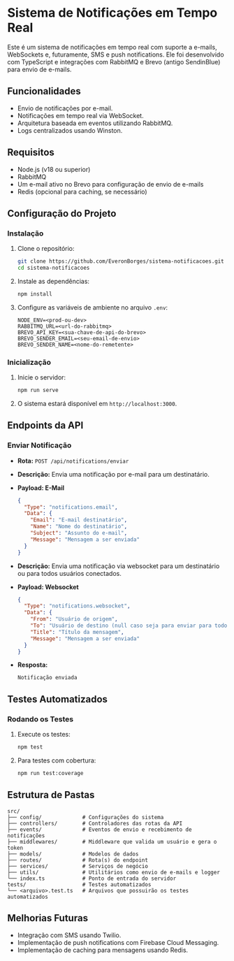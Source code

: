 # Sistema de Notificações em Tempo Real

Este é um sistema de notificações em tempo real com suporte a e-mails, WebSockets e, futuramente, SMS e push notifications. Ele foi desenvolvido com TypeScript e integrações com RabbitMQ e Brevo (antigo SendinBlue) para envio de e-mails.

## Funcionalidades

- Envio de notificações por e-mail.
- Notificações em tempo real via WebSocket.
- Arquitetura baseada em eventos utilizando RabbitMQ.
- Logs centralizados usando Winston.

## Requisitos

- Node.js (v18 ou superior)
- RabbitMQ
- Um e-mail ativo no Brevo para configuração de envio de e-mails
- Redis (opcional para caching, se necessário)

## Configuração do Projeto

### Instalação

1. Clone o repositório:

   ```bash
   git clone https://github.com/EveronBorges/sistema-notificacoes.git
   cd sistema-notificacoes
   ```

2. Instale as dependências:

   ```bash
   npm install
   ```

3. Configure as variáveis de ambiente no arquivo `.env`:

   ```env
   NODE_ENV=<prod-ou-dev>
   RABBITMQ_URL=<url-do-rabbitmq>
   BREVO_API_KEY=<sua-chave-de-api-do-brevo>
   BREVO_SENDER_EMAIL=<seu-email-de-envio>
   BREVO_SENDER_NAME=<nome-do-remetente>
   ```

### Inicialização

1. Inicie o servidor:

   ```bash
   npm run serve
   ```

2. O sistema estará disponível em `http://localhost:3000`.

## Endpoints da API

### Enviar Notificação

- **Rota:** `POST /api/notifications/enviar`
- **Descrição:** Envia uma notificação por e-mail para um destinatário.
- **Payload: E-Mail**

  ```json
  {
    "Type": "notifications.email",
    "Data": {
      "Email": "E-mail destinatário",
      "Name": "Nome do destinatário",
      "Subject": "Assunto do e-mail",
      "Message": "Mensagem a ser enviada"
    }
  }
  ```

- **Descrição:** Envia uma notificação via websocket para um destinatário ou para todos usuários conectados.
- **Payload: Websocket**

  ```json
  {
    "Type": "notifications.websocket",
    "Data": {
      "From": "Usuário de origem",
      "To": "Usuário de destino (null caso seja para enviar para todos)",
      "Title": "Título da mensagem",
      "Message": "Mensagem a ser enviada"
    }
  }
  ```

- **Resposta:**

  ```text
  Notificação enviada
  ```

## Testes Automatizados

### Rodando os Testes

1. Execute os testes:

   ```bash
   npm test
   ```

2. Para testes com cobertura:

   ```bash
   npm run test:coverage
   ```

## Estrutura de Pastas

```plaintext
src/
├── config/             # Configurações do sistema
├── controllers/        # Controladores das rotas da API
├── events/             # Eventos de envio e recebimento de notificações
├── middlewares/        # Middleware que valida um usuário e gera o token
├── models/             # Modelos de dados
├── routes/             # Rota(s) do endpoint
├── services/           # Serviços de negócio
├── utils/              # Utilitários como envio de e-mails e logger
└── index.ts            # Ponto de entrada do servidor
tests/                  # Testes automatizados
└── <arquivo>.test.ts   # Arquivos que possuirão os testes automatizados
```

## Melhorias Futuras

- Integração com SMS usando Twilio.
- Implementação de push notifications com Firebase Cloud Messaging.
- Implementação de caching para mensagens usando Redis.
